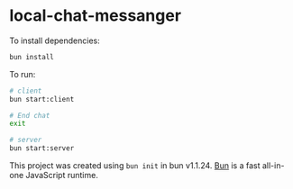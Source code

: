 # local-chat-messanger

To install dependencies:

```bash
bun install
```

To run:

```bash
# client
bun start:client

# End chat
exit

# server
bun start:server
```

This project was created using `bun init` in bun v1.1.24. [Bun](https://bun.sh) is a fast all-in-one JavaScript runtime.

